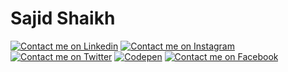 # Sajid Shaikh 

[![Contact me on Linkedin](https://img.shields.io/badge/Linkedin-shaikhsajid1111-blue.svg)](https://in.linkedin.com/in/shaikhsajid1111)
[![Contact me on Instagram](https://img.shields.io/badge/Instagram-shaikhsajid1111-ff69b4.svg)](https://instagram.com/shaikhsajid1111)
[![Contact me on Twitter](https://img.shields.io/badge/Twitter-shaikhsajid1111-green.svg)](https://twitter.com/shaikhsajid1111)
[![Codepen](https://img.shields.io/badge/Codepen-shaikhsajid1111-red.svg)](https://codepen.io/shaikhsajid1111)
[![Contact me on Facebook](https://img.shields.io/badge/Facebook-shaikhsajid1111-blue.svg)](https://facebook.com/shaikhsajid1111)
